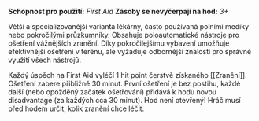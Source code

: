 **Schopnost pro použití:** _First Aid_ 
**Zásoby se nevyčerpají na hod:** _3+_

Větší a specializovanější varianta lékárny, často používaná polními mediky nebo pokročilými průzkumníky. Obsahuje poloautomatické nástroje pro ošetření vážnějších zranění. Díky pokročilejšímu vybavení umožňuje efektivnější ošetření v terénu, ale vyžaduje odbornější znalosti pro správné využití všech nástrojů.

Každý úspěch na First Aid vyléčí 1 hit point čerstvě získaného [[Zranění]]. Ošetření zabere přibližně 30 minut. První ošetření je bez postihu, každé další (nebo opožděný začátek ošetřování) přidává k hodu novou disadvantage (za každých cca 30 minut). Hod není otevřený! Hráč musí před hodem určit, kolik zranění chce léčit.